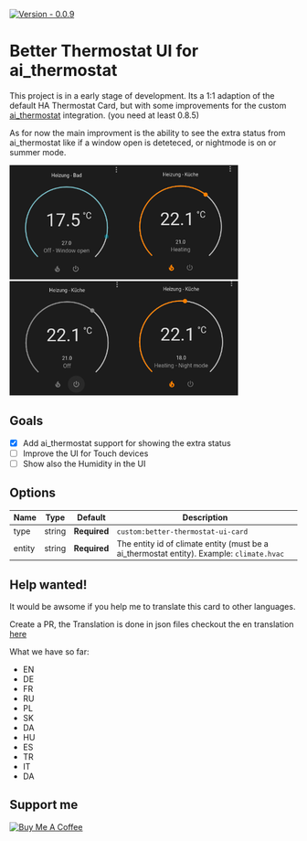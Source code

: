 [![Version - 0.0.9](https://img.shields.io/badge/Version-0.0.8-009688?style=for-the-badge)](https://github.com/KartoffelToby/ai_thermostat/releases)

# Better Thermostat UI for ai_thermostat

This project is in a early stage of development. Its a 1:1 adaption of the default HA Thermostat Card, but with some improvements for the custom [ai_thermostat](https://github.com/KartoffelToby/ai_thermostat) integration. (you need at least 0.8.5)

As for now the main improvment is the ability to see the extra status from ai_thermostat like if a window open is deteteced, or nightmode is on or summer mode.

<img style="width:200px; height:200px; object-fit:cover;" src="assets/1.png" width="200px"><img style="width:200px; height:200px; object-fit:cover;" src="assets/2.png" width="200px"><img style="width:200px; height:200px; object-fit:cover;" src="assets/3.png" width="200px"><img style="width:200px; height:200px; object-fit:cover;" src="assets/4.png" width="200px">
 
## Goals

- [X] Add ai_thermostat support for showing the extra status
- [ ] Improve the UI for Touch devices
- [ ] Show also the Humidity in the UI

## Options

| Name                 | Type    | Default      | Description                                                                                            |
| -------------------- | ------- | ------------ | ------------------------------------------------------------------------------------------------------ |
| type                 | string  | **Required** | `custom:better-thermostat-ui-card`                                                                          |
| entity               | string  | **Required** | The entity id of climate entity (must be a ai_thermostat entity). Example: `climate.hvac`                                               |


## Help wanted!

It would be awsome if you help me to translate this card to other languages.

Create a PR, the Translation is done in json files checkout the en translation [here](src/localize/languages/en.json)

What we have so far:
- EN
- DE
- FR
- RU
- PL
- SK
- DA
- HU
- ES
- TR
- IT
- DA

## Support me
<a href="https://www.buymeacoffee.com/kartoffeltoby" target="_blank"><img src="https://cdn.buymeacoffee.com/buttons/v2/default-green.png" alt="Buy Me A Coffee" style="height: 60px !important;width: 217px !important;" ></a>
